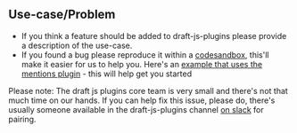 ## Use-case/Problem

- If you think a feature should be added to draft-js-plugins please provide a description of the use-case.
- If you found a bug please reproduce it within a [codesandbox](codesandbox.io), this'll make it easier for us to help you. Here's an [example that uses the mentions plugin](https://codesandbox.io/s/MjG72jX2R) - this will help get you started

Please note: The draft js plugins core team is very small and there's not that much time on our hands. If you can help fix this issue, please do, there's usually someone available in the draft-js-plugins channel [on slack](https://draftjs.herokuapp.com/) for pairing.
